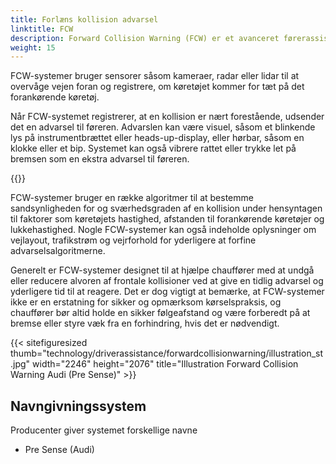 ```yaml
---
title: Forlæns kollision advarsel
linktitle: FCW
description: Forward Collision Warning (FCW) er et avanceret førerassistentsystem designet til at hjælpe chauffører med at undgå eller afbøde frontalkollisioner.
weight: 15
---
```

<!-- markdownlint-disable MD033 -->
FCW-systemer bruger sensorer såsom kameraer, radar eller lidar til at overvåge vejen foran og registrere, om køretøjet kommer for tæt på det forankørende køretøj.

Når FCW-systemet registrerer, at en kollision er nært forestående, udsender det en advarsel til føreren. Advarslen kan være visuel, såsom et blinkende lys på instrumentbrættet eller heads-up-display, eller hørbar, såsom en klokke eller et bip. Systemet kan også vibrere rattet eller trykke let på bremsen som en ekstra advarsel til føreren.

{{<evkxdisplayaddarticle />}}

FCW-systemer bruger en række algoritmer til at bestemme sandsynligheden for og sværhedsgraden af ​​en kollision under hensyntagen til faktorer som køretøjets hastighed, afstanden til forankørende køretøjer og lukkehastighed. Nogle FCW-systemer kan også indeholde oplysninger om vejlayout, trafikstrøm og vejrforhold for yderligere at forfine advarselsalgoritmerne.

Generelt er FCW-systemer designet til at hjælpe chauffører med at undgå eller reducere alvoren af ​​frontale kollisioner ved at give en tidlig advarsel og yderligere tid til at reagere. Det er dog vigtigt at bemærke, at FCW-systemer ikke er en erstatning for sikker og opmærksom kørselspraksis, og chauffører bør altid holde en sikker følgeafstand og være forberedt på at bremse eller styre væk fra en forhindring, hvis det er nødvendigt.

{{< sitefiguresized thumb="technology/driverassistance/forwardcollisionwarning/illustration_st.jpg" width="2246" height="2076" title="Illustration Forward Collision Warning Audi (Pre Sense)" >}}

## Navngivningssystem

Producenter giver systemet forskellige navne

- Pre Sense (Audi)
